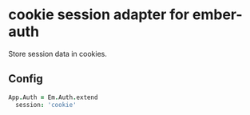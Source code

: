 # cookie session adapter for ember-auth

Store session data in cookies.

## Config

```coffeescript
App.Auth = Em.Auth.extend
  session: 'cookie'
```
